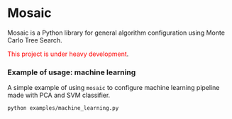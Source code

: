 # Mosaic
Mosaic is a Python library for general algorithm configuration 
using Monte Carlo Tree Search.

<span style="color:red">This project is under heavy development</span>.


### Example of usage: machine learning
A simple example of using `mosaic` to configure machine 
learning pipeline made with PCA and SVM classifier.

```bash
python examples/machine_learning.py
```
